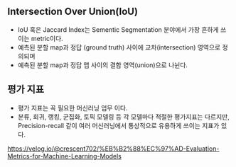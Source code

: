 

## Intersection Over Union(IoU) 
- IoU 혹은 Jaccard Index는 Sementic Segmentation 분야에서 가장 흔하게 쓰이는 metric이다.
- 예측된 분할 map과 정답 (ground truth) 사이에 교차(intersection) 영역으로 정의되며
- 예측된 분할 map과 정답 맵 사이의 결합 영역(union)으로 나뉜다. 

## 평가 지표
- 평가 지표는 꼭 필요한 머신러닝 업무 이다.
- 분류, 회귀, 랭킹, 군집화, 토픽 모델링 등 각 모델마다 적절한 평가지표는 다르지만, Precision-recall 같이 여러 머신러닝에서 통상적으로 유용하게 쓰이는 지표가 있다.

https://velog.io/@crescent702/%EB%B2%88%EC%97%AD-Evaluation-Metrics-for-Machine-Learning-Models
